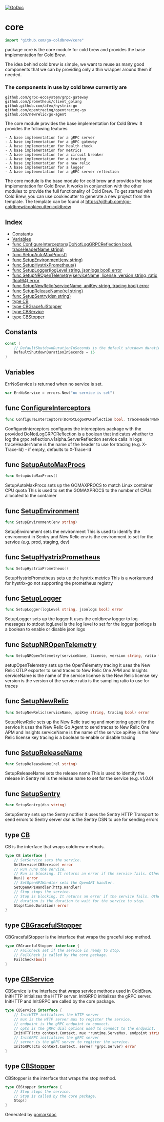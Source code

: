 <!-- Code generated by gomarkdoc. DO NOT EDIT -->

[![GoDoc](https://img.shields.io/badge/pkg.go.dev-doc-blue)](http://pkg.go.dev/github.com/go-coldbrew/core)

# core

```go
import "github.com/go-coldbrew/core"
```

package core is the core module for cold brew and provides the base implementation for Cold Brew.

The idea behind cold brew is simple, we want to reuse as many good components that we can by providing only a thin wrapper around them if needed.

### The components in use by cold brew currently are

```
github.com/grpc-ecosystem/grpc-gateway
github.com/prometheus/client_golang
github.github.com/afex/hystrix-go
github.com/opentracing/opentracing-go
github.com/newrelic/go-agent
```

The core module provides the base implementation for Cold Brew. It provides the following features

```
- A base implementation for a gRPC server
- A base implementation for a gRPC gateway
- A base implementation for health check
- A base implementation for metrics
- A base implementation for a circuit breaker
- A base implementation for a tracing
- A base implementation for a new relic
- A base implementation for a logger
- A base implementation for a gRPC server reflection
```

The core module is the base module for cold brew and provides the base implementation for Cold Brew. It works in conjunction with the other modules to provide the full functionality of Cold Brew. To get started with Cold Brew, you can use cookiecutter to generate a new project from the template. The template can be found at https://github.com/go-coldbrew/cookiecutter-coldbrew

## Index

- [Constants](<#constants>)
- [Variables](<#variables>)
- [func ConfigureInterceptors(DoNotLogGRPCReflection bool, traceHeaderName string)](<#func-configureinterceptors>)
- [func SetupAutoMaxProcs()](<#func-setupautomaxprocs>)
- [func SetupEnvironment(env string)](<#func-setupenvironment>)
- [func SetupHystrixPrometheus()](<#func-setuphystrixprometheus>)
- [func SetupLogger(logLevel string, jsonlogs bool) error](<#func-setuplogger>)
- [func SetupNROpenTelemetry(serviceName, license, version string, ratio float64) error](<#func-setupnropentelemetry>)
- [func SetupNewRelic(serviceName, apiKey string, tracing bool) error](<#func-setupnewrelic>)
- [func SetupReleaseName(rel string)](<#func-setupreleasename>)
- [func SetupSentry(dsn string)](<#func-setupsentry>)
- [type CB](<#type-cb>)
- [type CBGracefulStopper](<#type-cbgracefulstopper>)
- [type CBService](<#type-cbservice>)
- [type CBStopper](<#type-cbstopper>)


## Constants

```go
const (
    // DefaultShutdownDurationInSeconds is the default shutdown duration in seconds.
    DefaultShutdownDurationInSeconds = 15
)
```

## Variables

ErrNoService is returned when no service is set.

```go
var ErrNoService = errors.New("no service is set")
```

## func [ConfigureInterceptors](<https://github.com/go-coldbrew/core/blob/main/initializers.go#L201>)

```go
func ConfigureInterceptors(DoNotLogGRPCReflection bool, traceHeaderName string)
```

ConfigureInterceptors configures the interceptors package with the provided DoNotLogGRPCReflection is a boolean that indicates whether to log the grpc.reflection.v1alpha.ServerReflection service calls in logs traceHeaderName is the name of the header to use for tracing \(e.g. X\-Trace\-Id\) \- if empty, defaults to X\-Trace\-Id

## func [SetupAutoMaxProcs](<https://github.com/go-coldbrew/core/blob/main/initializers.go#L212>)

```go
func SetupAutoMaxProcs()
```

SetupAutoMaxProcs sets up the GOMAXPROCS to match Linux container CPU quota This is used to set the GOMAXPROCS to the number of CPUs allocated to the container

## func [SetupEnvironment](<https://github.com/go-coldbrew/core/blob/main/initializers.go#L91>)

```go
func SetupEnvironment(env string)
```

SetupEnvironment sets the environment This is used to identify the environment in Sentry and New Relic env is the environment to set for the service \(e.g. prod, staging, dev\)

## func [SetupHystrixPrometheus](<https://github.com/go-coldbrew/core/blob/main/initializers.go#L193>)

```go
func SetupHystrixPrometheus()
```

SetupHystrixPrometheus sets up the hystrix metrics This is a workaround for hystrix\-go not supporting the prometheus registry

## func [SetupLogger](<https://github.com/go-coldbrew/core/blob/main/initializers.go#L67>)

```go
func SetupLogger(logLevel string, jsonlogs bool) error
```

SetupLogger sets up the logger It uses the coldbrew logger to log messages to stdout logLevel is the log level to set for the logger jsonlogs is a boolean to enable or disable json logs

## func [SetupNROpenTelemetry](<https://github.com/go-coldbrew/core/blob/main/initializers.go#L137>)

```go
func SetupNROpenTelemetry(serviceName, license, version string, ratio float64) error
```

setupOpenTelemetry sets up the OpenTelemetry tracing It uses the New Relic OTLP exporter to send traces to New Relic One APM and Insights serviceName is the name of the service license is the New Relic license key version is the version of the service ratio is the sampling ratio to use for traces

## func [SetupNewRelic](<https://github.com/go-coldbrew/core/blob/main/initializers.go#L42>)

```go
func SetupNewRelic(serviceName, apiKey string, tracing bool) error
```

SetupNewRelic sets up the New Relic tracing and monitoring agent for the service It uses the New Relic Go Agent to send traces to New Relic One APM and Insights serviceName is the name of the service apiKey is the New Relic license key tracing is a boolean to enable or disable tracing

## func [SetupReleaseName](<https://github.com/go-coldbrew/core/blob/main/initializers.go#L100>)

```go
func SetupReleaseName(rel string)
```

SetupReleaseName sets the release name This is used to identify the release in Sentry rel is the release name to set for the service \(e.g. v1.0.0\)

## func [SetupSentry](<https://github.com/go-coldbrew/core/blob/main/initializers.go#L82>)

```go
func SetupSentry(dsn string)
```

SetupSentry sets up the Sentry notifier It uses the Sentry HTTP Transport to send errors to Sentry server dsn is the Sentry DSN to use for sending errors

## type [CB](<https://github.com/go-coldbrew/core/blob/main/types.go#L42-L54>)

CB is the interface that wraps coldbrew methods.

```go
type CB interface {
    // SetService sets the service.
    SetService(CBService) error
    // Run runs the service.
    // Run is blocking. It returns an error if the service fails. Otherwise, it returns nil.
    Run() error
    // SetOpenAPIHandler sets the OpenAPI handler.
    SetOpenAPIHandler(http.Handler)
    // Stop stops the service.
    // Stop is blocking. It returns an error if the service fails. Otherwise, it returns nil.
    // duration is the duration to wait for the service to stop.
    Stop(time.Duration) error
}
```

## type [CBGracefulStopper](<https://github.com/go-coldbrew/core/blob/main/types.go#L28-L32>)

CBGracefulStopper is the interface that wraps the graceful stop method.

```go
type CBGracefulStopper interface {
    // FailCheck set if the service is ready to stop.
    // FailCheck is called by the core package.
    FailCheck(bool)
}
```

## type [CBService](<https://github.com/go-coldbrew/core/blob/main/types.go#L16-L25>)

CBService is the interface that wraps service methods used in ColdBrew. InitHTTP initializes the HTTP server. InitGRPC initializes the gRPC server. InitHTTP and InitGRPC are called by the core package.

```go
type CBService interface {
    // InitHTTP initializes the HTTP server
    // mux is the HTTP server mux to register the service.
    // endpoint is the gRPC endpoint to connect.
    // opts is the gRPC dial options used to connect to the endpoint.
    InitHTTP(ctx context.Context, mux *runtime.ServeMux, endpoint string, opts []grpc.DialOption) error
    // InitGRPC initializes the gRPC server
    // server is the gRPC server to register the service.
    InitGRPC(ctx context.Context, server *grpc.Server) error
}
```

## type [CBStopper](<https://github.com/go-coldbrew/core/blob/main/types.go#L35-L39>)

CBStopper is the interface that wraps the stop method.

```go
type CBStopper interface {
    // Stop stops the service.
    // Stop is called by the core package.
    Stop()
}
```



Generated by [gomarkdoc](<https://github.com/princjef/gomarkdoc>)
